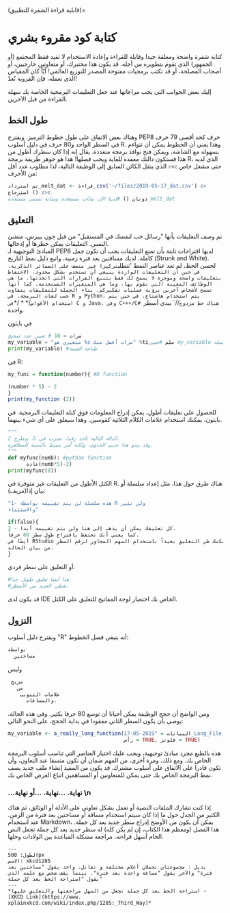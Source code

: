 (قابلية قراءة الشفرة للتطبيق)=
# كتابة كود مقروء بشري

كتابة شفرة واضحة ومعلقة جيدا وقابلة للقراءة وإعادة الاستخدام لا تفيد فقط المجتمع (أو الجمهور) الذي تقوم بتطويره من أجله. قد يكون هذا مختبرك، أو متعاونين خارجيين، أو أصحاب المصلحة، أو قد تكتب برمجيات مفتوحة المصدر للتوزيع العالمي! أيّاً كان المقياس الذي تعمله، فإن القروية تُعدّ!

إليك بعض الجوانب التي يجب مراعاتها عند جعل التعليمات البرمجية الخاصة بك سهلة القراءة من قبل الآخرين.

## طول الخط

وهناك بعض الاتفاق على طول خطوط الترميز. ويقترح PEP8 حرف كحد أقصى 79 حرف في السطر الواحد و80 حرف في دليل أسلوب R. وهذا يعني أن الخطوط يمكن أن تتواءم بسهولة مع الشاشة، ويمكن فتح نوافذ برمجة متعددة. يقال إنه إذا كان سطرك أطول من هذا فستكون دالتك معقدة للغاية ويجب فصلها! هذا هو جوهر طريقة برمجة R، الذي لديه حتى مشغل خاص `٪>٪` الذي ينقل الكائن السابق إلى الوظيفة التالية، لذا مطلوب عدد أقل من الأحرف:

```r
تم استرداد_melt_dat <- قراءة_csv('~/files/2019-05-17_dat.csv') ٪>
استرجاع () ٪>٪
ذوبان () #لدينا الآن بيانات مستعادة ومذابة تسمى مستعادة_melt_dat
```

## التعليق

تم وصف التعليقات بأنها "رسائل حب لنفسك في المستقبل" من قبل جون بييرس، منشئ النفس. التعليقات يمكن حظرها أو إدخالها.  
المبادئ التوجيهية لـ PEP8 لديها اقتراحات ثابتة بأن تمنع التعليقات يجب أن تكون جمل كاملة، لديك مسافتين بعد فترة زمنية، واتبع دليل نمط التاريخ (Strunk and White). لحسن الحظ، لم تعد عناصر النمط 'تتطلب` تركيزا غير منصف على الضمائر الذكرية. في حين أن التعليقات الواردة ينبغي أن تستخدم بشكل محدود. الاحتفاظ بتعليقات واضحة وموجزة لا يسمح لك فقط بتتبع القرارات التي اتخذتها، ما هي الوظائف المعينة التي تقوم بها، وما هي المتغيرات المستخدمة، كما أنها تسمح لأشخاص آخرين برؤية عمليات تفكيركم. بناء الجملة للتعليقات يتفاوت حسب لغات البرمجة. في R و Python، يتم استخدام هاشتاج، في حين يتم استخدام الأقواس `/* * /*` في C و Java، وفي C+++/C# هناك خط مزدوج `//` يبدي أسطر واحدة.

في بايثون
```python
مرات = 10 # تعيين عدد صحيح
my_variable = "متغيري هو %s مرات أفضل منك" %tiملم #تعيين my_variable إلى سلسلة
print(my_variable) #طباعة القيمة
```

في R:
```r
my_func = function(number){ #R function

(number * 5) - 2
}
print(my_function (2))
```

للحصول على تعليقات أطول، يمكن إدراج المعلومات فوق كتلة التعليمات البرمجية. في بايتون، يمكنك استخدام علامات الكلام الثلاثية كقوسين. وهذا سيعلق على أي شيء بينهما.

```python
"""
الدالة التالية تأخذ رقما، تضرب في 5، وتطرح 2.
وقد يبدو هذا عديم الجدوى، ولكنه أمر بسيط بالنسبة للمظاهرة.
"""
def myfunc(numb): #python function
      عادة(numb*5)-2)
print(myfunc(8))
```
الكتل الأطول من التعليقات غير متوفرة في R. هناك طرق حول هذا، مثل إعداد سلسلة أو بيان إذا(مزيف):

```r
"1- هذه سلسلة لن يتم تقييمه بواسطة R ولن تثير
والاستثناء"

if(false){
2 - كل تعليقك يمكن أن يذهب إلى هنا ولن يتم تقييمه أبدا.
كما يعني أنك تحتفظ باقتراح طول سطر 80 حرفاً.
أيضًا في RStudio يمكنك طي التعليق بعيداً باستخدام السهم المجاور لرقم السطر
من بيان الحالة.
}
```

أو التعليق على سطر فردي:

```r
#هذا أيضا تعليق طويل جدا
#يغطي العديد من الأسطر.
```
قد يكون لدى IDE الخاص بك اختصار لوحة المفاتيح للتعليق على الكتل.

## النزول

ويقترح دليل أسلوب "R" أنه ينبغي فصل الخطوط:
```r
بواسطة
  مساحتين
```
وليس
```r
 مزيج
   من
    علامات التبويب
      والمسافات.
```

ومن الواضح أن حجج الوظيفة يمكن أحيانا أن توسع 80 حرفا بكثير. وفي هذه الحالة، يوصى بأن يكون السطر الثاني مفقودا في بداية الحجج، على النحو التالي:

```r
my_variable <- a_really_long_function(البيانات = "2019-05-17_Long_File_Name_2",
                                      رأس = TRUE, فلونز = TRUE)

```

هذه بالطبع مجرد مبادئ توجيهية، ويجب عليك اختيار العناصر التي تناسب أسلوب البرمجة الخاص بك. ومع ذلك، ومرة أخرى، من المهم ضمان أن تكون متسقا عند التعاون، وأن تكون قادرا على الاتفاق على أسلوب مشترك. قد يكون من المفيد إنشاء ملف جديد يصف نمط البرمجة الخاص بك حتى يمكن للمتعاونين أو المساهمين اتباع العرض الخاص بك.

### ...نهاية. ...نهاية.  ...أو نهاية \\n

إذا كنت تشارك الملفات النصية أو تعمل بشكل تعاوني على الأدلة أو الوثائق، ثم هناك الكثير من الجدل حول ما إذا كان سيتم استخدام مسافة أو مساحتين بعد فترة من الزمن. عند استخدام Markdown، يمكن أن يكون من الأوضح إدراج سطر جديد بعد كل جملة. هذا الفصل (ومعظم هذا الكتاب، إن لم يكن كله) له سطر جديد بعد كل جملة تجعل النص الخام أسهل قراءته، مراجعة مشكلة المباعدة بين الولادات وحلها.

```{figure} ../../figures/xkcd1285.png
---
الطول: 500px
الاسم: xkcd1285
بديل : مجموعتان تحملان أعلام مختلفة و تقاتل، واحد يقول "مساحتين بعد فترة" والآخر يقول "مسافة واحدة بعد فترة". بينما يقف شخص مع علمه الذي يقول "استراحة الخط بعد كل جملة"
---
*استراحة الخط بعد كل جملة تجعل من السهل مراجعتها والتعليق عليها - [XKCD Link](https://www. xplainxkcd.com/wiki/index.php/1285:_Third_Way)*
```
